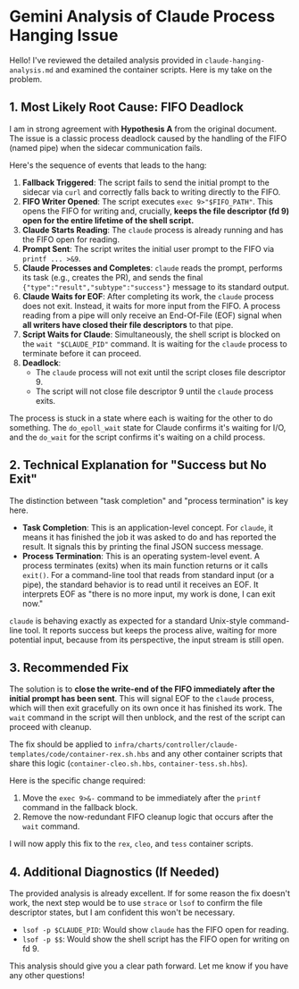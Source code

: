 # Gemini Analysis of Claude Process Hanging Issue

Hello! I've reviewed the detailed analysis provided in `claude-hanging-analysis.md` and examined the container scripts. Here is my take on the problem.

## 1. Most Likely Root Cause: FIFO Deadlock

I am in strong agreement with **Hypothesis A** from the original document. The issue is a classic process deadlock caused by the handling of the FIFO (named pipe) when the sidecar communication fails.

Here's the sequence of events that leads to the hang:

1.  **Fallback Triggered**: The script fails to send the initial prompt to the sidecar via `curl` and correctly falls back to writing directly to the FIFO.
2.  **FIFO Writer Opened**: The script executes `exec 9>"$FIFO_PATH"`. This opens the FIFO for writing and, crucially, **keeps the file descriptor (fd 9) open for the entire lifetime of the shell script.**
3.  **Claude Starts Reading**: The `claude` process is already running and has the FIFO open for reading.
4.  **Prompt Sent**: The script writes the initial user prompt to the FIFO via `printf ... >&9`.
5.  **Claude Processes and Completes**: `claude` reads the prompt, performs its task (e.g., creates the PR), and sends the final `{"type":"result","subtype":"success"}` message to its standard output.
6.  **Claude Waits for EOF**: After completing its work, the `claude` process does not exit. Instead, it waits for more input from the FIFO. A process reading from a pipe will only receive an End-Of-File (EOF) signal when **all writers have closed their file descriptors** to that pipe.
7.  **Script Waits for Claude**: Simultaneously, the shell script is blocked on the `wait "$CLAUDE_PID"` command. It is waiting for the `claude` process to terminate before it can proceed.
8.  **Deadlock**:
    *   The `claude` process will not exit until the script closes file descriptor 9.
    *   The script will not close file descriptor 9 until the `claude` process exits.

The process is stuck in a state where each is waiting for the other to do something. The `do_epoll_wait` state for Claude confirms it's waiting for I/O, and the `do_wait` for the script confirms it's waiting on a child process.

## 2. Technical Explanation for "Success but No Exit"

The distinction between "task completion" and "process termination" is key here.

*   **Task Completion**: This is an application-level concept. For `claude`, it means it has finished the job it was asked to do and has reported the result. It signals this by printing the final JSON success message.
*   **Process Termination**: This is an operating system-level event. A process terminates (exits) when its main function returns or it calls `exit()`. For a command-line tool that reads from standard input (or a pipe), the standard behavior is to read until it receives an EOF. It interprets EOF as "there is no more input, my work is done, I can exit now."

`claude` is behaving exactly as expected for a standard Unix-style command-line tool. It reports success but keeps the process alive, waiting for more potential input, because from its perspective, the input stream is still open.

## 3. Recommended Fix

The solution is to **close the write-end of the FIFO immediately after the initial prompt has been sent**. This will signal EOF to the `claude` process, which will then exit gracefully on its own once it has finished its work. The `wait` command in the script will then unblock, and the rest of the script can proceed with cleanup.

The fix should be applied to `infra/charts/controller/claude-templates/code/container-rex.sh.hbs` and any other container scripts that share this logic (`container-cleo.sh.hbs`, `container-tess.sh.hbs`).

Here is the specific change required:

1.  Move the `exec 9>&-` command to be immediately after the `printf` command in the fallback block.
2.  Remove the now-redundant FIFO cleanup logic that occurs after the `wait` command.

I will now apply this fix to the `rex`, `cleo`, and `tess` container scripts.

## 4. Additional Diagnostics (If Needed)

The provided analysis is already excellent. If for some reason the fix doesn't work, the next step would be to use `strace` or `lsof` to confirm the file descriptor states, but I am confident this won't be necessary.

*   `lsof -p $CLAUDE_PID`: Would show `claude` has the FIFO open for reading.
*   `lsof -p $$`: Would show the shell script has the FIFO open for writing on fd 9.

This analysis should give you a clear path forward. Let me know if you have any other questions!
